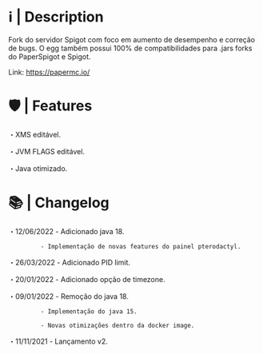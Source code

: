 # ℹ️ | Description

Fork do servidor Spigot com foco em aumento de desempenho e correção de bugs. O egg também possui 100% de compatibilidades para .jars forks do PaperSpigot e Spigot.

Link: https://papermc.io/

# 🛡 | Features

・XMS editável.

・JVM FLAGS editável.

・Java otimizado.


# 📚 | Changelog

・12/06/2022 - Adicionado java 18.
             
             - Implementação de novas features do painel pterodactyl.

・26/03/2022 - Adicionado PID limit.

・20/01/2022 - Adicionado opção de timezone.

・09/01/2022 - Remoção do java 18.
             
             - Implementação do java 15.
             
             - Novas otimizações dentro da docker image.

・11/11/2021 - Lançamento v2.
